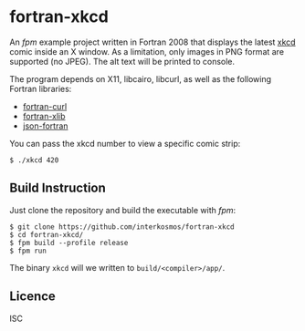 # fortran-xkcd
An *fpm* example project written in Fortran 2008 that displays the latest
[xkcd](https://xkcd.com/) comic inside an X window. As a limitation, only images
in PNG format are supported (no JPEG). The alt text will be printed to console.

The program depends on X11, libcairo, libcurl, as well as the following Fortran
libraries:

* [fortran-curl](https://github.com/interkosmos/fortran-curl)
* [fortran-xlib](https://github.com/interkosmos/fortran-xlib)
* [json-fortran](https://github.com/jacobwilliams/json-fortran)

You can pass the xkcd number to view a specific comic strip:
```
$ ./xkcd 420
```

## Build Instruction
Just clone the repository and build the executable with *fpm*:
```
$ git clone https://github.com/interkosmos/fortran-xkcd
$ cd fortran-xkcd/
$ fpm build --profile release
$ fpm run
```
The binary `xkcd` will we written to `build/<compiler>/app/`.

## Licence
ISC
